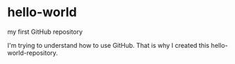 # hello-world
my first GitHub repository

I'm trying to understand how to use GitHub.
That is why I created this hello-world-repository.
